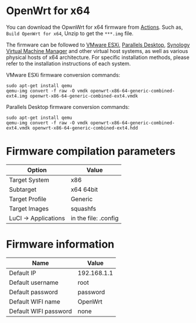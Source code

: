 # OpenWrt for x64

You can download the OpwnWrt for x64 firmware from [Actions](https://github.com/ophub/op/actions). Such as, ` Build OpenWrt for x64 `, Unzip to get the `***.img` file.


The firmware can be followed to [VMware ESXi](https://www.vmware.com/products/esxi-and-esx.html), [Parallels Desktop](http://www.parallels.cn/products/desktop/), [Synology Virtual Machine Manager](https://www.synology.cn/en-global/dsm/feature/virtual_machine_manager) and other virtual host systems, as well as various physical hosts of x64 architecture. For specific installation methods, please refer to the installation instructions of each system.

VMware ESXi firmware conversion commands:
````shell script 
sudo apt-get install qemu
qemu-img convert -f raw -O vmdk openwrt-x86-64-generic-combined-ext4.img openwrt-x86-64-generic-combined-ext4.vmdk
````

Parallels Desktop firmware conversion commands:
````shell script 
sudo apt-get install qemu
qemu-img convert -f raw -O vmdk openwrt-x86-64-generic-combined-ext4.vmdk openwrt-x86-64-generic-combined-ext4.hdd
````


# Firmware compilation parameters

| Option | Value |
| ---- | ---- |
| Target System | x86 |
| Subtarget | x64 64bit |
| Target Profile | Generic |
| Target Images | squashfs |
| LuCI -> Applications | in the file: .config |

# Firmware information

| Name | Value |
| ---- | ---- |
| Default IP | 192.168.1.1 |
| Default username | root |
| Default password | password |
| Default WIFI name | OpenWrt |
| Default WIFI password | none |
